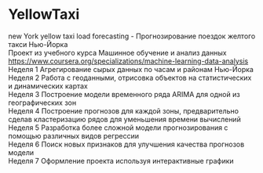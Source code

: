 # YellowTaxi  
new York yellow taxi load forecasting - Прогнозирование поездок желтого такси Нью-Йорка  
Проект из учебного курса Машинное обучение и анализ данных https://www.coursera.org/specializations/machine-learning-data-analysis  
Неделя 1 Агрегирование сырых данных по часам и районам Нью-Йорка  
Неделя 2 Работа с геоданными, отрисовка объектов на статистических и динамических картах  
Неделя 3 Построение модели временного ряда ARIMA для одной из географических зон  
Неделя 4 Построение прогнозов для каждой зоны, предварительно сделав кластеризацию рядов для уменьшения времени вычислений  
Неделя 5 Разработка более сложной модели прогнозирования с помощью различных видов регрессии  
Неделя 6 Поиск новых признаков для улучшения качества прогнозов модели  
Неделя 7 Оформление проекта используя интерактивные графики  
